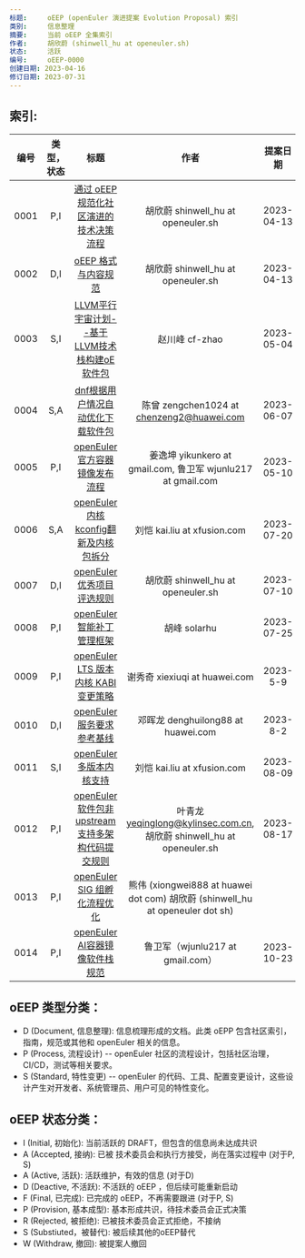 ```yaml
---
标题:     oEEP (openEuler 演进提案 Evolution Proposal) 索引
类别:     信息整理
摘要:     当前 oEEP 全集索引
作者:     胡欣蔚 (shinwell_hu at openeuler.sh)
状态:     活跃
编号:     oEEP-0000
创建日期: 2023-04-16
修订日期: 2023-07-31
---
```


## 索引:

| 编号 | 类型，状态 | 标题 | 作者 | 提案日期 |
| :----: | :-----------: | :----: | :----: | :---------: |
| 0001 | P,I | [通过 oEEP 规范化社区演进的技术决策流程](oEEP-0001%20通过%20oEEP%20规范化社区演进的技术决策流程.md) | 胡欣蔚 shinwell_hu at openeuler.sh | 2023-04-13 |
| 0002 | D,I | [oEEP 格式与内容规范](oEEP-0002%20oEEP%20格式与内容规范.md) | 胡欣蔚 shinwell_hu at openeuler.sh | 2023-04-13 |
| 0003 | S,I | [LLVM平行宇宙计划--基于LLVM技术栈构建oE软件包](oEEP-0003%20LLVM平行宇宙计划--基于LLVM技术栈构建oE软件包.md) |赵川峰 cf-zhao | 2023-05-04 |
| 0004 | S,A | [dnf根据用户情况自动优化下载软件包](oEEP-0004%20dnf根据用户情况自动优化下载软件包.md) |陈曾 zengchen1024 at chenzeng2@huawei.com | 2023-06-07 |
| 0005 | P,I | [openEuler官方容器镜像发布流程](oEEP-0005%20openEuler官方容器镜像发布流程.md) | 姜逸坤 yikunkero at gmail.com, 鲁卫军 wjunlu217 at gmail.com | 2023-05-10 |
| 0006 | S,A | [openEuler内核kconfig翻新及内核包拆分](oEEP-0006%20openEuler内核kconfig翻新及内核包拆分.md) | 刘恺 kai.liu at xfusion.com | 2023-07-20 |
| 0007 | D,I | [openEuler优秀项目评选规则](oEEP-0007%20openEuler优秀项目评选规则.md) | 胡欣蔚 shinwell_hu at openeuler.sh | 2023-07-10 |
| 0008 | P,I | [openEuler智能补丁管理框架](oEEP-0008%20openEuler智能补丁管理框架.md) | 胡峰 solarhu| 2023-07-25 |
| 0009 | P,I | [openEuler LTS 版本内核 KABI 变更策略](oEEP-0009%20openEuler%20LTS%20版本内核%20KABI%20变更策略.md) | 谢秀奇 xiexiuqi at huawei.com | 2023-5-9 |
| 0010 | D,I | [openEuler服务要求参考基线](oEEP-0010%20openEuler服务要求参考基线.md) | 邓晖龙 denghuilong88 at huawei.com | 2023-8-2 |
| 0011 | S,I | [openEuler多版本内核支持](oEEP-0011%20openEuler多版本内核支持.md) | 刘恺 kai.liu at xfusion.com | 2023-08-09 |
| 0012 | P,I | [openEuler软件包非upstream支持多架构代码提交规则](oEEP-0012%20openEuler软件包非upstream支持多架构代码提交规则.md) | 叶青龙 yeqinglong@kylinsec.com.cn,胡欣蔚 shinwell_hu at openeuler.sh | 2023-08-17 |
| 0013 | P,I | [openEuler SIG 组孵化流程优化](oEEP-0013%20openEuler%20SIG%20组孵化流程优化.md) | 熊伟 (xiongwei888 at huawei dot com) 胡欣蔚 (shinwell_hu at openeuler dot sh)
| 0014 | P,I | [openEuler AI容器镜像软件栈规范](oEEP-0014%20openEuler%20AI容器镜像软件栈规范.md) | 鲁卫军（wjunlu217 at gmail.com）| 2023-10-23 |

## oEEP 类型分类：
- D (Document, 信息整理): 信息梳理形成的文档。此类 oEPP 包含社区索引，指南，规范或其他和 openEuler 相关的信息。
- P (Process, 流程设计) -- openEuler 社区的流程设计，包括社区治理，CI/CD，测试等相关要求。
- S (Standard, 特性变更) -- openEuler 的代码、工具、配置变更设计，这些设计产生对开发者、系统管理员、用户可见的特性变化。

## oEEP 状态分类：
- I (Initial, 初始化): 当前活跃的 DRAFT，但包含的信息尚未达成共识
- A (Accepted, 接纳): 已被 技术委员会和执行方接受，尚在落实过程中 (对于P, S)
- A (Active, 活跃): 活跃维护，有效的信息 (对于D)
- D (Deactive, 不活跃): 不活跃的 oEEP ，但后续可能重新启动
- F (Final, 已完成): 已完成的 oEEP，不再需要跟进 (对于P, S)
- P (Provision, 基本成型): 基本形成共识，待技术委员会正式决策
- R (Rejected, 被拒绝): 已被技术委员会正式拒绝，不接纳
- S (Substiuted，被替代): 被后续其他的oEEP替代
- W (Withdraw, 撤回): 被提案人撤回
